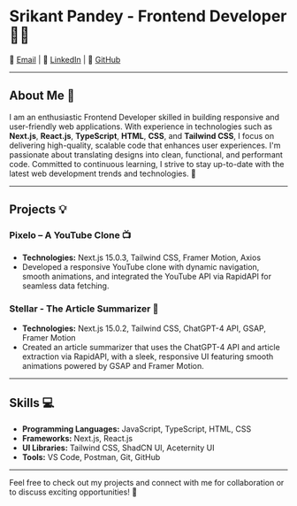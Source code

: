 # Srikant Pandey - Frontend Developer 👨‍💻

📧 [Email](mailto:srisrikantpandey@gmail.com) | 🔗 [LinkedIn](https://www.linkedin.com/in/srikant-pandey-b55935209/) | 🐙 [GitHub](https://github.com/deltacoder2603)

---

## About Me 🤔

I am an enthusiastic Frontend Developer skilled in building responsive and user-friendly web applications. With experience in technologies such as **Next.js**, **React.js**, **TypeScript**, **HTML**, **CSS**, and **Tailwind CSS**, I focus on delivering high-quality, scalable code that enhances user experiences. I'm passionate about translating designs into clean, functional, and performant code. Committed to continuous learning, I strive to stay up-to-date with the latest web development trends and technologies. 🚀

---

## Projects 💡

### **Pixelo – A YouTube Clone 📺**
- **Technologies:** Next.js 15.0.3, Tailwind CSS, Framer Motion, Axios
- Developed a responsive YouTube clone with dynamic navigation, smooth animations, and integrated the YouTube API via RapidAPI for seamless data fetching.

### **Stellar - The Article Summarizer 📰**
- **Technologies:** Next.js 15.0.2, Tailwind CSS, ChatGPT-4 API, GSAP, Framer Motion
- Created an article summarizer that uses the ChatGPT-4 API and article extraction via RapidAPI, with a sleek, responsive UI featuring smooth animations powered by GSAP and Framer Motion.

---

## Skills 💻

- **Programming Languages:** JavaScript, TypeScript, HTML, CSS
- **Frameworks:** Next.js, React.js
- **UI Libraries:** Tailwind CSS, ShadCN UI, Aceternity UI
- **Tools:** VS Code, Postman, Git, GitHub

---

Feel free to check out my projects and connect with me for collaboration or to discuss exciting opportunities! 🤝
